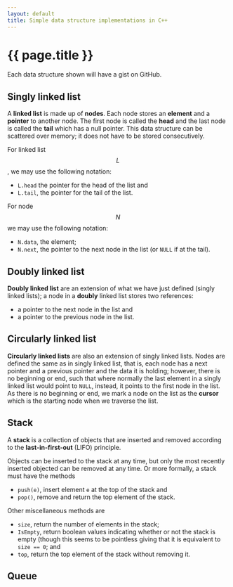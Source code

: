 ```yaml
---
layout: default
title: Simple data structure implementations in C++
---
```


# {{ page.title }}

Each data structure shown will have a gist on GitHub.

## Singly linked list

A **linked list** is made up of **nodes**. Each node stores an **element** and a **pointer** to another node. The first node is called the **head** and the last node is called the **tail** which has a null pointer. This data structure can be scattered over memory; it does not have to be stored consecutively.

For linked list $$L$$, we may use the following notation:
* `L.head` the pointer for the head of the list and
* `L.tail`, the pointer for the tail of the list.

For node $$N$$ we may use the following notation:
* `N.data`, the element;
* `N.next`, the pointer to the next node in the list (or `NULL` if at the tail).

<script src="https://gist.github.com/benapier/0e7d1cebe2801d387609e20ec594646a.js"></script>

## Doubly linked list

**Doubly linked list** are an extension of what we have just defined (singly linked lists); a node in a **doubly** linked list stores two references:
* a pointer to the next node in the list and
* a pointer to the previous node in the list.

<script src="https://gist.github.com/benapier/590b5b808907cb8a4d2265562b197dfc.js"></script>

## Circularly linked list

**Circularly linked lists** are also an extension of singly linked lists. Nodes are defined the same as in singly linked list, that is, each node has a next pointer and a previous pointer and the data it is holding; however, there is no beginning or end, such that where normally the last element in a singly linked list would point to `NULL`, instead, it points to the first node in the list. As there is no beginning or end, we mark a node on the list as the **cursor** which is the starting node when we traverse the list.

<script src="https://gist.github.com/benapier/aa200b937771991f147c9f183f3c6783.js"></script>

## Stack

A **stack** is a collection of objects that are inserted and removed according to the **last-in-first-out** (LIFO) principle.
    
Objects can be inserted to the stack at any time, but only the most recently inserted objected can be removed at any time. Or more formally, a stack must have the methods
 
* `push(e)`, insert element `e` at the top of the stack and
* `pop()`, remove and return the top element of the stack.

Other miscellaneous methods are
* `size`, return the number of elements in the stack;
* `IsEmpty`, return boolean values indicating whether or not the stack is empty (though this seems to be pointless giving that it is equivalent to `size == 0`; and
* `top`, return the top element of the stack without removing it.

<script src="https://gist.github.com/benapier/b27ed3aec99538f2dfe2cb61dd53efb0.js"></script>

## Queue
